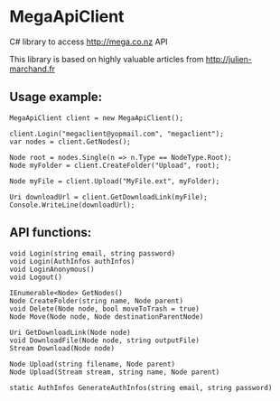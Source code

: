 MegaApiClient
=============

C# library to access http://mega.co.nz API

This library is based on highly valuable articles from http://julien-marchand.fr



Usage example:
---
```
MegaApiClient client = new MegaApiClient();

client.Login("megaclient@yopmail.com", "megaclient");
var nodes = client.GetNodes();

Node root = nodes.Single(n => n.Type == NodeType.Root);
Node myFolder = client.CreateFolder("Upload", root);

Node myFile = client.Upload("MyFile.ext", myFolder);

Uri downloadUrl = client.GetDownloadLink(myFile);
Console.WriteLine(downloadUrl);
```


API functions:
---
```
void Login(string email, string password)
void Login(AuthInfos authInfos)
void LoginAnonymous()
void Logout()

IEnumerable<Node> GetNodes()
Node CreateFolder(string name, Node parent)
void Delete(Node node, bool moveToTrash = true)
Node Move(Node node, Node destinationParentNode)

Uri GetDownloadLink(Node node)
void DownloadFile(Node node, string outputFile)
Stream Download(Node node)

Node Upload(string filename, Node parent)
Node Upload(Stream stream, string name, Node parent)

static AuthInfos GenerateAuthInfos(string email, string password)
```